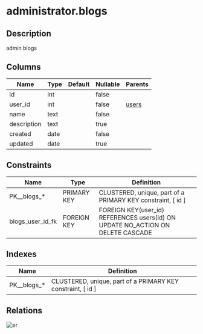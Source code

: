 # administrator.blogs

## Description

admin blogs

## Columns

| Name | Type | Default | Nullable | Parents |
| ---- | ---- | ------- | -------- | ------- |
| id | int |  | false |  |
| user_id | int |  | false | [users](users.md) | 
| name | text |  | false |  |
| description | text |  | true |  |
| created | date |  | false |  |
| updated | date |  | true |  |

## Constraints

| Name | Type | Definition |
| ---- | ---- | ---------- |
| PK__blogs_* | PRIMARY KEY | CLUSTERED, unique, part of a PRIMARY KEY constraint, [ id ] |
| blogs_user_id_fk | FOREIGN KEY | FOREIGN KEY(user_id) REFERENCES users(id) ON UPDATE NO_ACTION ON DELETE CASCADE |

## Indexes

| Name | Definition |
| ---- | ---------- |
| PK__blogs_* | CLUSTERED, unique, part of a PRIMARY KEY constraint, [ id ] |

## Relations

![er](administrator.blogs.svg)
